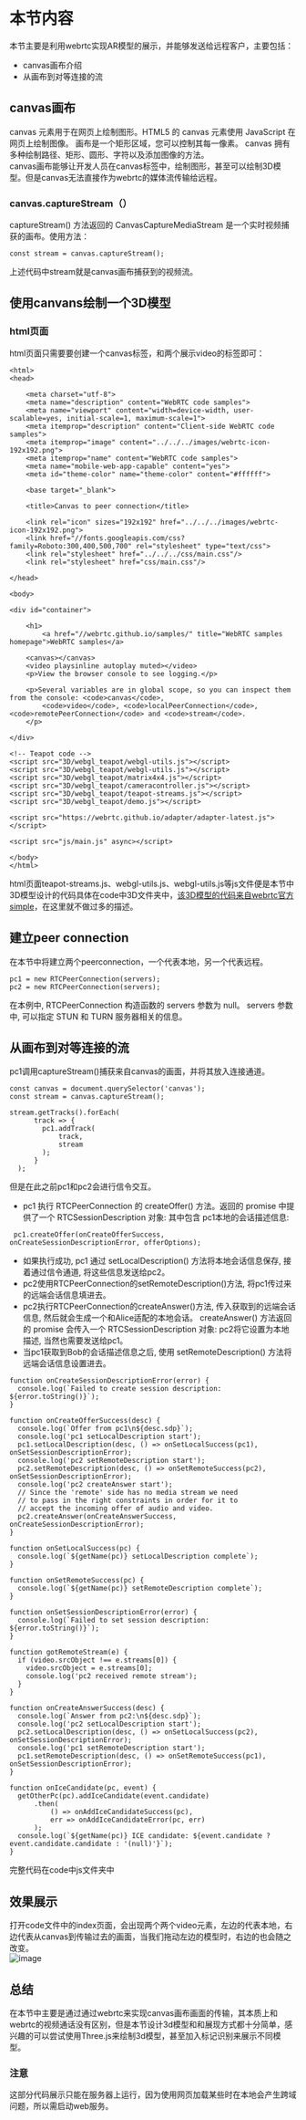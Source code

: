 # 本节内容
本节主要是利用webrtc实现AR模型的展示，并能够发送给远程客户，主要包括：
- canvas画布介绍
- 从画布到对等连接的流
## canvas画布
canvas 元素用于在网页上绘制图形。HTML5 的 canvas 元素使用 JavaScript 在网页上绘制图像。
画布是一个矩形区域，您可以控制其每一像素。
canvas 拥有多种绘制路径、矩形、圆形、字符以及添加图像的方法。  
canvas画布能够让开发人员在canvas标签中，绘制图形，甚至可以绘制3D模型。但是canvas无法直接作为webrtc的媒体流传输给远程。
### canvas.captureStream（）
captureStream() 方法返回的 CanvasCaptureMediaStream 是一个实时视频捕获的画布。使用方法：
```
const stream = canvas.captureStream();
```
上述代码中stream就是canvas画布捕获到的视频流。
## 使用canvans绘制一个3D模型
### html页面
html页面只需要要创建一个canvas标签，和两个展示video的标签即可：

```
<html>
<head>

    <meta charset="utf-8">
    <meta name="description" content="WebRTC code samples">
    <meta name="viewport" content="width=device-width, user-scalable=yes, initial-scale=1, maximum-scale=1">
    <meta itemprop="description" content="Client-side WebRTC code samples">
    <meta itemprop="image" content="../../../images/webrtc-icon-192x192.png">
    <meta itemprop="name" content="WebRTC code samples">
    <meta name="mobile-web-app-capable" content="yes">
    <meta id="theme-color" name="theme-color" content="#ffffff">

    <base target="_blank">

    <title>Canvas to peer connection</title>

    <link rel="icon" sizes="192x192" href="../../../images/webrtc-icon-192x192.png">
    <link href="//fonts.googleapis.com/css?family=Roboto:300,400,500,700" rel="stylesheet" type="text/css">
    <link rel="stylesheet" href="../../../css/main.css"/>
    <link rel="stylesheet" href="css/main.css"/>

</head>

<body>

<div id="container">

    <h1>
        <a href="//webrtc.github.io/samples/" title="WebRTC samples homepage">WebRTC samples</a>

    <canvas></canvas>
    <video playsinline autoplay muted></video>
    <p>View the browser console to see logging.</p>

    <p>Several variables are in global scope, so you can inspect them from the console: <code>canvas</code>,
        <code>video</code>, <code>localPeerConnection</code>, <code>remotePeerConnection</code> and <code>stream</code>.
    </p>

</div>

<!-- Teapot code -->
<script src="3D/webgl_teapot/webgl-utils.js"></script>
<script src="3D/webgl_teapot/webgl-utils.js"></script>
<script src="3D/webgl_teapot/matrix4x4.js"></script>
<script src="3D/webgl_teapot/cameracontroller.js"></script>
<script src="3D/webgl_teapot/teapot-streams.js"></script>
<script src="3D/webgl_teapot/demo.js"></script>

<script src="https://webrtc.github.io/adapter/adapter-latest.js"></script>

<script src="js/main.js" async></script>

</body>
</html>
```
html页面teapot-streams.js、webgl-utils.js、webgl-utils.js等js文件便是本节中3D模型设计的代码具体在code中3D文件夹中，[该3D模型的代码来自webrtc官方simple](https://webrtc.github.io/samples/)，在这里就不做过多的描述。  
## 建立peer connection
在本节中将建立两个peerconnection，一个代表本地，另一个代表远程。
```
pc1 = new RTCPeerConnection(servers);
pc2 = new RTCPeerConnection(servers);
```
在本例中, RTCPeerConnection 构造函数的 servers 参数为 null。
servers 参数中, 可以指定 STUN 和 TURN 服务器相关的信息。
## 从画布到对等连接的流
pc1调用captureStream()捕获来自canvas的画面，并将其放入连接通道。

```
const canvas = document.querySelector('canvas');
const stream = canvas.captureStream();
```

```
stream.getTracks().forEach(
      track => {
        pc1.addTrack(
            track,
            stream
        );
      }
  );
```
但是在此之前pc1和pc2会进行信令交互。  
- pc1 执行 RTCPeerConnection 的 createOffer() 方法。返回的 promise 中提供了一个 RTCSessionDescription 对象: 其中包含 pc1本地的会话描述信息:
```
 pc1.createOffer(onCreateOfferSuccess, onCreateSessionDescriptionError, offerOptions); 
```
- 如果执行成功, pc1 通过 setLocalDescription() 方法将本地会话信息保存, 接着通过信令通道, 将这些信息发送给pc2。
- pc2使用RTCPeerConnection的setRemoteDescription()方法, 将pc1传过来的远端会话信息填进去。
- pc2执行RTCPeerConnection的createAnswer()方法, 传入获取到的远端会话信息, 然后就会生成一个和Alice适配的本地会话。 createAnswer() 方法返回的 promise 会传入一个 RTCSessionDescription 对象: pc2将它设置为本地描述, 当然也需要发送给pc1。
- 当pc1获取到Bob的会话描述信息之后, 使用 setRemoteDescription() 方法将远端会话信息设置进去。




```
function onCreateSessionDescriptionError(error) {
  console.log(`Failed to create session description: ${error.toString()}`);
}

function onCreateOfferSuccess(desc) {
  console.log(`Offer from pc1\n${desc.sdp}`);
  console.log('pc1 setLocalDescription start');
  pc1.setLocalDescription(desc, () => onSetLocalSuccess(pc1), onSetSessionDescriptionError);
  console.log('pc2 setRemoteDescription start');
  pc2.setRemoteDescription(desc, () => onSetRemoteSuccess(pc2), onSetSessionDescriptionError);
  console.log('pc2 createAnswer start');
  // Since the 'remote' side has no media stream we need
  // to pass in the right constraints in order for it to
  // accept the incoming offer of audio and video.
  pc2.createAnswer(onCreateAnswerSuccess, onCreateSessionDescriptionError);
}

function onSetLocalSuccess(pc) {
  console.log(`${getName(pc)} setLocalDescription complete`);
}

function onSetRemoteSuccess(pc) {
  console.log(`${getName(pc)} setRemoteDescription complete`);
}

function onSetSessionDescriptionError(error) {
  console.log(`Failed to set session description: ${error.toString()}`);
}

function gotRemoteStream(e) {
  if (video.srcObject !== e.streams[0]) {
    video.srcObject = e.streams[0];
    console.log('pc2 received remote stream');
  }
}

function onCreateAnswerSuccess(desc) {
  console.log(`Answer from pc2:\n${desc.sdp}`);
  console.log('pc2 setLocalDescription start');
  pc2.setLocalDescription(desc, () => onSetLocalSuccess(pc2), onSetSessionDescriptionError);
  console.log('pc1 setRemoteDescription start');
  pc1.setRemoteDescription(desc, () => onSetRemoteSuccess(pc1), onSetSessionDescriptionError);
}

function onIceCandidate(pc, event) {
  getOtherPc(pc).addIceCandidate(event.candidate)
      .then(
          () => onAddIceCandidateSuccess(pc),
          err => onAddIceCandidateError(pc, err)
      );
  console.log(`${getName(pc)} ICE candidate: ${event.candidate ? event.candidate.candidate : '(null)'}`);
}

```
完整代码在code中js文件夹中
## 效果展示
打开code文件中的index页面，会出现两个两个video元素，左边的代表本地，右边代表从canvas到传输过去的画面，当我们拖动左边的模型时，右边的也会随之改变。  
![image](https://ftp.bmp.ovh/imgs/2021/06/ccd0483dc4384c99.png)
## 总结
在本节中主要是通过通过webrtc来实现canvas画布画面的传输，其本质上和webrtc的视频通话没有区别，但是本节设计3d模型和和展现方式都十分简单，感兴趣的可以尝试使用Three.js来绘制3d模型，甚至加入标记识别来展示不同模型。
### 注意
这部分代码展示只能在服务器上运行，因为使用网页加载某些时在本地会产生跨域问题，所以需启动web服务。